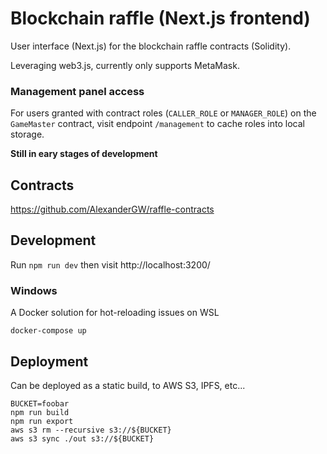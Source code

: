 # Blockchain raffle (Next.js frontend)
User interface (Next.js) for the blockchain raffle contracts (Solidity).

Leveraging web3.js, currently only supports MetaMask.

### Management panel access
For users granted with contract roles (`CALLER_ROLE` or `MANAGER_ROLE`) on the `GameMaster` contract, visit endpoint `/management` to cache roles into local storage.

**Still in eary stages of development**

## Contracts
https://github.com/AlexanderGW/raffle-contracts

## Development
Run `npm run dev` then visit http://localhost:3200/

### Windows
A Docker solution for hot-reloading issues on WSL
```
docker-compose up
```

## Deployment
Can be deployed as a static build, to AWS S3, IPFS, etc...
```
BUCKET=foobar
npm run build
npm run export
aws s3 rm --recursive s3://${BUCKET}
aws s3 sync ./out s3://${BUCKET}
```